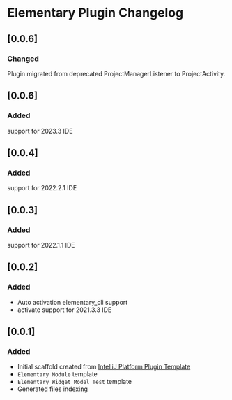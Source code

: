 # Elementary Plugin Changelog

## [0.0.6]
### Changed
Plugin migrated from deprecated ProjectManagerListener to ProjectActivity.

## [0.0.6]
### Added
support for 2023.3 IDE

## [0.0.4]
### Added
support for 2022.2.1 IDE

## [0.0.3]
### Added
support for 2022.1.1 IDE

## [0.0.2]
### Added
- Auto activation elementary_cli support
- activate support for 2021.3.3 IDE

## [0.0.1]
### Added
- Initial scaffold created from [IntelliJ Platform Plugin Template](https://github.com/JetBrains/intellij-platform-plugin-template)
- `Elementary Module` template
- `Elementary Widget Model Test` template
- Generated files indexing

